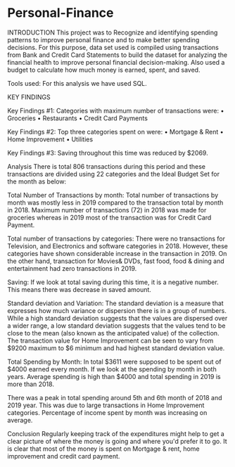 # Personal-Finance

INTRODUCTION
This project was to Recognize and identifying spending patterns to improve personal finance and to make better spending decisions. For this purpose, data set used is compiled using transactions from Bank and Credit Card Statements to build the dataset for analyzing the financial health to improve personal financial decision-making. Also used a budget to calculate how much money is earned, spent, and saved.

Tools used: For this analysis we have used SQL.

KEY FINDINGS

Key Findings #1: Categories with maximum number of transactions were:
• Groceries
• Restaurants
• Credit Card Payments

Key Findings #2: Top three categories spent on were:
• Mortgage & Rent
• Home Improvement
• Utilities

Key Findings #3: Saving throughout this time was reduced by $2069.

Analysis
There is total 806 transactions during this period and these transactions are divided using 22 categories and the Ideal Budget Set for the month as below:

Total Number of Transactions by month: Total number of transactions by month was mostly less in 2019 compared to the transaction total by month in 2018.
Maximum number of transactions (72) in 2018 was made for groceries whereas in 2019 most of the transaction was for Credit Card Payment.

Total number of transactions by categories: There were no transactions for Television, and Electronics and software categories in 2018. However, these categories have shown considerable increase in the transaction in 2019. On the other hand, transaction for Movies& DVDs, fast food, food & dining and entertainment had zero transactions in 2019.

Saving: If we look at total saving during this time, it is a negative number. This means there was decrease in saved amount.

Standard deviation and Variation: The standard deviation is a measure that expresses how much variance or dispersion there is in a group of numbers. While a high standard deviation suggests that the values are dispersed over a wider range, a low standard deviation suggests that the values tend to be close to the mean (also known as the anticipated value) of the collection. The transaction value for Home Improvement can be seen to vary from $9200 maximum to $6 minimum and had highest standard deviation value.

Total Spending by Month: In total $3611 were supposed to be spent out of $4000 earned every month.
If we look at the spending by month in both years. Average spending is high than $4000 and total spending in 2019 is more than 2018.

There was a peak in total spending around 5th and 6th month of 2018 and 2019 year. This was due to large transactions in Home Improvement categories.
Percentage of income spent by month was increasing on average.

Conclusion
Regularly keeping track of the expenditures might help to get a clear picture of where the money is going and where you'd prefer it to go. It is clear that most of the money is spent on Mortgage & rent, home improvement and credit card payment.
